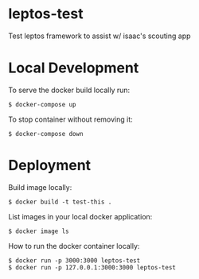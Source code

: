 # leptos-test
Test leptos framework to assist w/ isaac's scouting app

# Local Development

To serve the docker build locally run: 
```
$ docker-compose up
```

To stop container without removing it:
```
$ docker-compose down
```

# Deployment

Build image locally:
```
$ docker build -t test-this .
```

List images in your local docker application:
```
$ docker image ls
```

How to run the docker container locally:
```
$ docker run -p 3000:3000 leptos-test
$ docker run -p 127.0.0.1:3000:3000 leptos-test
```